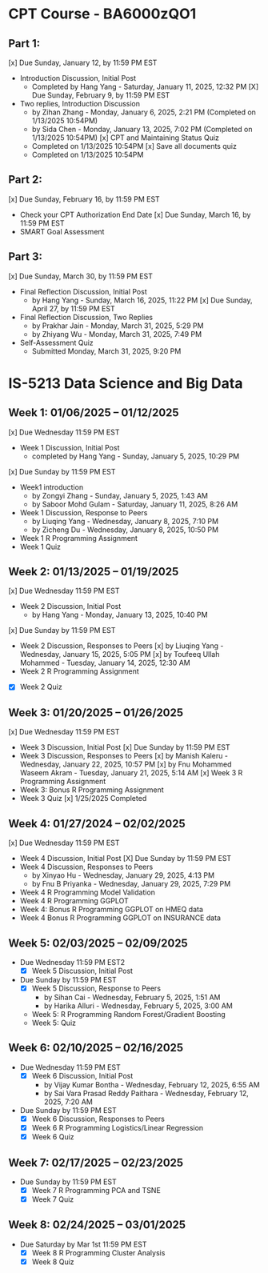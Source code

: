 # CPT Course - BA6000zQO1
## Part 1:
[x] Due Sunday, January 12, by 11:59 PM EST
* Introduction Discussion, Initial Post
	* Completed by Hang Yang - Saturday, January 11, 2025, 12:32 PM
[X] Due Sunday, February 9, by 11:59 PM EST
* Two replies, Introduction Discussion
	* by Zihan Zhang - Monday, January 6, 2025, 2:21 PM (Completed on 1/13/2025 10:54PM)
	* by Sida Chen - Monday, January 13, 2025, 7:02 PM (Completed on 1/13/2025 10:54PM)
[x] CPT and Maintaining Status Quiz
	* Completed on 1/13/2025 10:54PM
[x] Save all documents quiz
	* Completed on 1/13/2025 10:54PM

## Part 2:
[x] Due Sunday, February 16, by 11:59 PM EST
* Check your CPT Authorization End Date
[x] Due Sunday, March 16, by 11:59 PM EST
* SMART Goal Assessment

## Part 3:
[x] Due Sunday, March 30, by 11:59 PM EST
* Final Reflection Discussion, Initial Post
	* by Hang Yang - Sunday, March 16, 2025, 11:22 PM
[x] Due Sunday, April 27, by 11:59 PM EST
* Final Reflection Discussion, Two Replies
	* by Prakhar Jain - Monday, March 31, 2025, 5:29 PM
	* by Zhiyang Wu - Monday, March 31, 2025, 7:49 PM
* Self-Assessment Quiz
	* Submitted Monday, March 31, 2025, 9:20 PM


# IS-5213 Data Science and Big Data
## Week 1: 01/06/2025 – 01/12/2025
[x] Due Wednesday 11:59 PM EST
* Week 1 Discussion, Initial Post
	* completed by Hang Yang - Sunday, January 5, 2025, 10:29 PM

[x] Due Sunday by 11:59 PM EST
* Week1 introduction
	* by Zongyi Zhang - Sunday, January 5, 2025, 1:43 AM
	* by Saboor Mohd Gulam - Saturday, January 11, 2025, 8:26 AM
* Week 1 Discussion, Response to Peers
	* by Liuqing Yang - Wednesday, January 8, 2025, 7:10 PM
	* by Zicheng Du - Wednesday, January 8, 2025, 10:50 PM
* Week 1 R Programming Assignment
* Week 1 Quiz

## Week 2: 01/13/2025 – 01/19/2025
[x] Due Wednesday 11:59 PM EST
* Week 2 Discussion, Initial Post
	* by Hang Yang - Monday, January 13, 2025, 10:40 PM

[x] Due Sunday by 11:59 PM EST
* Week 2 Discussion, Responses to Peers
	[x] by Liuqing Yang - Wednesday, January 15, 2025, 5:05 PM
	[x] by Toufeeq Ullah Mohammed - Tuesday, January 14, 2025, 12:30 AM
* Week 2 R Programming Assignment
* [x] Week 2 Quiz

## Week 3: 01/20/2025 – 01/26/2025
[x] Due Wednesday 11:59 PM EST
* Week 3 Discussion, Initial Post
[x] Due Sunday by 11:59 PM EST
* Week 3 Discussion, Responses to Peers
	[x] by Manish Kaleru - Wednesday, January 22, 2025, 10:57 PM
	[x] by Fnu Mohammed Waseem Akram - Tuesday, January 21, 2025, 5:14 AM
[x] Week 3 R Programming Assignment
* Week 3: Bonus R Programming Assignment
* Week 3 Quiz
	[x] 1/25/2025 Completed

## Week 4: 01/27/2024 – 02/02/2025
[x] Due Wednesday 11:59 PM EST
* Week 4 Discussion, Initial Post
[X] Due Sunday by 11:59 PM EST
* Week 4 Discussion, Responses to Peers
	* by Xinyao Hu - Wednesday, January 29, 2025, 4:13 PM
	* by Fnu B Priyanka - Wednesday, January 29, 2025, 7:29 PM
* Week 4 R Programming Model Validation
* Week 4 R Programming GGPLOT
* Week 4: Bonus R Programming GGPLOT on HMEQ data
* Week 4 Bonus R Programming GGPLOT on INSURANCE data

## Week 5: 02/03/2025 – 02/09/2025

* Due Wednesday 11:59 PM EST2
	* [x] Week 5 Discussion, Initial Post
* Due Sunday by 11:59 PM EST
	* [x] Week 5 Discussion, Response to Peers
		* by Sihan Cai - Wednesday, February 5, 2025, 1:51 AM
		* by Harika Alluri - Wednesday, February 5, 2025, 3:00 AM
	* Week 5: R Programming Random Forest/Gradient Boosting
	* Week 5: Quiz

## Week 6: 02/10/2025 – 02/16/2025

* Due Wednesday 11:59 PM EST
	* [x] Week 6 Discussion, Initial Post
		* by Vijay Kumar Bontha - Wednesday, February 12, 2025, 6:55 AM
		* by Sai Vara Prasad Reddy Paithara - Wednesday, February 12, 2025, 7:20 AM
* Due Sunday by 11:59 PM EST
	* [x] Week 6 Discussion, Responses to Peers
	* [x] Week 6 R Programming Logistics/Linear Regression
	* [x] Week 6 Quiz

## Week 7: 02/17/2025 – 02/23/2025

* Due Sunday by 11:59 PM EST
	* [x] Week 7 R Programming PCA and TSNE
	* [x] Week 7 Quiz

## Week 8: 02/24/2025 – 03/01/2025
* Due Saturday by Mar 1st 11:59 PM EST
	* [x] Week 8 R Programming Cluster Analysis
	* [x] Week 8 Quiz